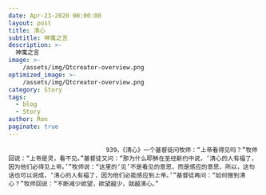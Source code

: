 ```yaml
---
date: Apr-23-2020 00:00:00
layout: post
title: 清心
subtitle: 神寓之言
description: >-
  神寓之言
image: >-
    /assets/img/Qtcreator-overview.png
optimized_image: >-
    /assets/img/Qtcreator-overview.png
category: Story
tags:
  - blog
  - Story
author: Ron
paginate: true
---
```


							　　939，《清心》一个基督徒问牧师：“上帝看得见吗？”牧师回说：“上帝是灵，看不见。”基督徒又问：“那为什么耶稣在圣经新约中说，‘清心的人有福了，因为他们必得见上帝。’”牧师说：“这里的‘见’不是看见的意思，而是感应的意思，所以，这句话也可以说成，‘清心的人有福了，因为他们必能感应到上帝。’”基督徒再问：“如何做到清心？”牧师回说：“不断减少欲望，欲望越少，就越清心。”
							
							
						